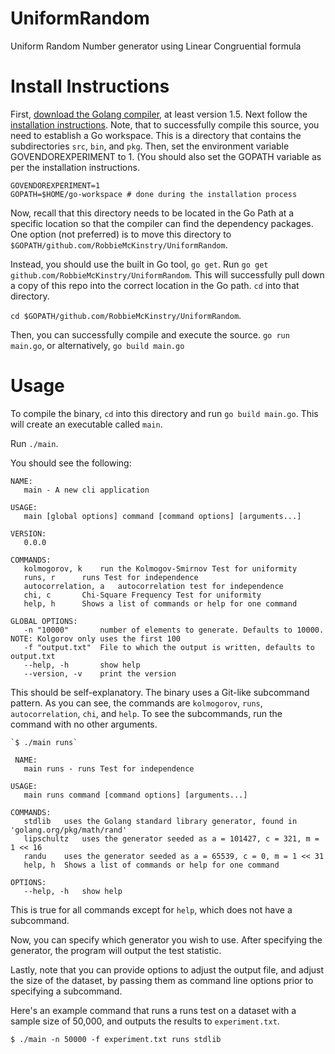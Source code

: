 # UniformRandom
Uniform Random Number generator using Linear Congruential formula

# Install Instructions

First, [download the Golang compiler](https://golang.org/dl/), at least version 1.5.
Next follow the [installation instructions](https://golang.org/doc/install). Note, that to successfully compile this source, you need to establish a Go workspace. This is a directory that contains the subdirectories `src`, `bin`, and `pkg`.
Then, set the environment variable GOVENDOREXPERIMENT to 1. (You should also set the GOPATH variable as per the installation instructions.

    GOVENDOREXPERIMENT=1
    GOPATH=$HOME/go-workspace # done during the installation process

Now, recall that this directory needs to be located in the Go Path at a specific location so that the compiler can find the dependency packages. One option (not preferred) is to move this directory to `$GOPATH/github.com/RobbieMcKinstry/UniformRandom`.

Instead, you should use the built in Go tool, `go get`. Run `go get github.com/RobbieMcKinstry/UniformRandom`. This will successfully pull down a copy of this repo into the correct location in the Go path. `cd` into that directory.

`cd $GOPATH/github.com/RobbieMcKinstry/UniformRandom`.

Then, you can successfully compile and execute the source. `go run main.go`, or alternatively, `go build main.go`

# Usage

To compile the binary, `cd` into this directory and run `go build main.go`. This will create an executable called `main`.

Run `./main`.

You should see the following:

    NAME:
       main - A new cli application

    USAGE:
       main [global options] command [command options] [arguments...]
       
    VERSION:
       0.0.0
       
    COMMANDS:
       kolmogorov, k	run the Kolmogov-Smirnov Test for uniformity
       runs, r		runs Test for independence
       autocorrelation, a	autocorrelation test for independence
       chi, c		Chi-Square Frequency Test for uniformity
       help, h		Shows a list of commands or help for one command
       
    GLOBAL OPTIONS:
       -n "10000"		number of elements to generate. Defaults to 10000. NOTE: Kolgorov only uses the first 100
       -f "output.txt"	File to which the output is written, defaults to output.txt
       --help, -h		show help
       --version, -v	print the version

This should be self-explanatory. The binary uses a Git-like subcommand pattern. As you can see, the commands are `kolmogorov`, `runs`, `autocorrelation`, `chi`, and `help`. To see the subcommands, run the command with no other arguments.

    `$ ./main runs`

     NAME:
       main runs - runs Test for independence

    USAGE:
       main runs command [command options] [arguments...]

    COMMANDS:
       stdlib	uses the Golang standard library generator, found in 'golang.org/pkg/math/rand'
       lipschultz	uses the generator seeded as a = 101427, c = 321, m = 1 << 16
       randu	uses the generator seeded as a = 65539, c = 0, m = 1 << 31
       help, h	Shows a list of commands or help for one command
       
    OPTIONS:
       --help, -h	show help
 
This is true for all commands except for `help`, which does not have a subcommand.

Now, you can specify which generator you wish to use. After specifying the generator, the program will output the test statistic.

Lastly, note that you can provide options to adjust the output file, and adjust the size of the dataset, by passing them as command line options prior to specifying a subcommand. 

Here's an example command that runs a runs test on a dataset with a sample size of 50,000, and outputs the results to `experiment.txt`.

    $ ./main -n 50000 -f experiment.txt runs stdlib
